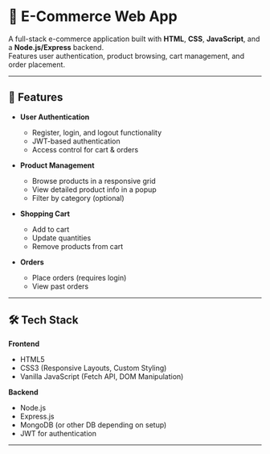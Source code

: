 # 🛒 E-Commerce Web App

A full-stack e-commerce application built with **HTML**, **CSS**, **JavaScript**, and a **Node.js/Express** backend.  
Features user authentication, product browsing, cart management, and order placement.

---

## 🚀 Features

- **User Authentication**
  - Register, login, and logout functionality
  - JWT-based authentication
  - Access control for cart & orders

- **Product Management**
  - Browse products in a responsive grid
  - View detailed product info in a popup
  - Filter by category (optional)

- **Shopping Cart**
  - Add to cart
  - Update quantities
  - Remove products from cart

- **Orders**
  - Place orders (requires login)
  - View past orders

---

## 🛠 Tech Stack

**Frontend**  
- HTML5  
- CSS3 (Responsive Layouts, Custom Styling)  
- Vanilla JavaScript (Fetch API, DOM Manipulation)

**Backend**  
- Node.js  
- Express.js  
- MongoDB (or other DB depending on setup)  
- JWT for authentication

---


